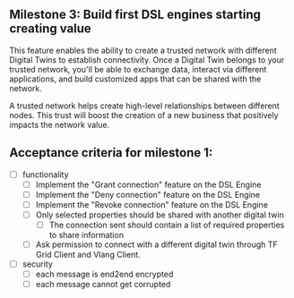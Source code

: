 
## Milestone 3: Build first DSL engines starting creating value

This feature enables the ability to create a trusted network with different Digital Twins to establish connectivity. 
Once a Digital Twin belongs to your trusted network, you'll be able to exchange data, interact via different applications, and build customized apps that can be shared with the network.

A trusted network helps create high-level relationships between different nodes. This trust will boost the creation of a new business that positively impacts the network value.

## Acceptance criteria for milestone 1:

* [ ] functionality
    * [ ] Implement the "Grant connection" feature on the DSL Engine
    * [ ] Implement the "Deny connection" feature on the DSL Engine
    * [ ] Implement the "Revoke connection" feature on the DSL Engine
    * [ ] Only selected properties should be shared with another digital twin
        * [ ] The connection sent should contain a list of required properties to share information
    * [ ] Ask permission to connect with a different digital twin through TF Grid Client and Vlang Client.
* [ ] security
    * [ ] each message is end2end encrypted
    * [ ] each message cannot get corrupted
